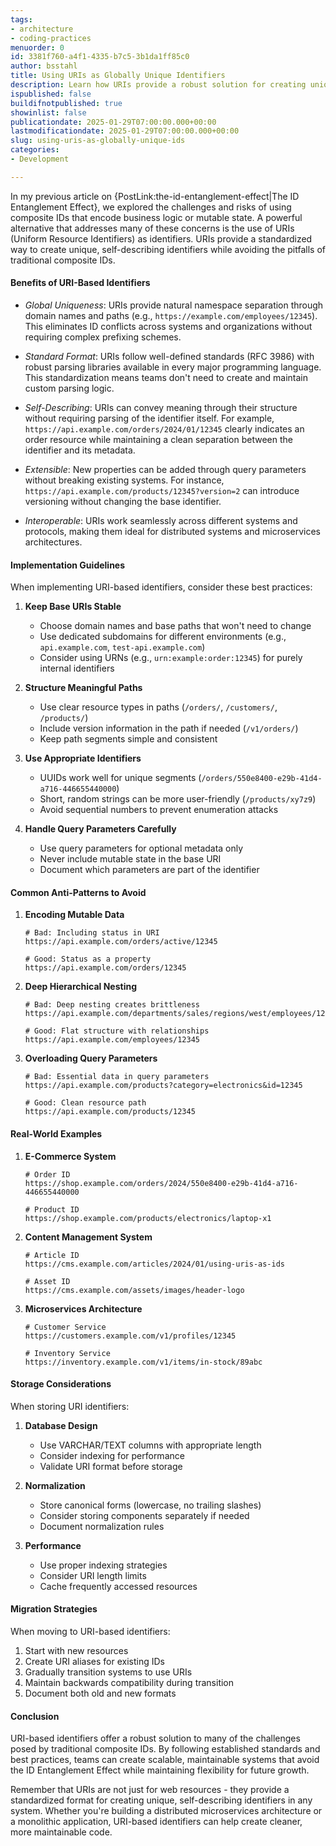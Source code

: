 ```yaml
---
tags:
- architecture
- coding-practices
menuorder: 0
id: 3381f760-a4f1-4335-b7c5-3b1da1ff85c0
author: bsstahl
title: Using URIs as Globally Unique Identifiers
description: Learn how URIs provide a robust solution for creating unique, self-describing identifiers while avoiding the pitfalls of composite IDs. This comprehensive guide covers implementation best practices, common anti-patterns, and real-world examples.
ispublished: false
buildifnotpublished: true
showinlist: false
publicationdate: 2025-01-29T07:00:00.000+00:00
lastmodificationdate: 2025-01-29T07:00:00.000+00:00
slug: using-uris-as-globally-unique-ids
categories:
- Development

---
```

In my previous article on {PostLink:the-id-entanglement-effect|The ID Entanglement Effect}, we explored the challenges and risks of using composite IDs that encode business logic or mutable state. A powerful alternative that addresses many of these concerns is the use of URIs (Uniform Resource Identifiers) as identifiers. URIs provide a standardized way to create unique, self-describing identifiers while avoiding the pitfalls of traditional composite IDs.

#### Benefits of URI-Based Identifiers

* _Global Uniqueness_: URIs provide natural namespace separation through domain names and paths (e.g., `https://example.com/employees/12345`). This eliminates ID conflicts across systems and organizations without requiring complex prefixing schemes.

* _Standard Format_: URIs follow well-defined standards (RFC 3986) with robust parsing libraries available in every major programming language. This standardization means teams don't need to create and maintain custom parsing logic.

* _Self-Describing_: URIs can convey meaning through their structure without requiring parsing of the identifier itself. For example, `https://api.example.com/orders/2024/01/12345` clearly indicates an order resource while maintaining a clean separation between the identifier and its metadata.

* _Extensible_: New properties can be added through query parameters without breaking existing systems. For instance, `https://api.example.com/products/12345?version=2` can introduce versioning without changing the base identifier.

* _Interoperable_: URIs work seamlessly across different systems and protocols, making them ideal for distributed systems and microservices architectures.

#### Implementation Guidelines

When implementing URI-based identifiers, consider these best practices:

1. **Keep Base URIs Stable**
   - Choose domain names and base paths that won't need to change
   - Use dedicated subdomains for different environments (e.g., `api.example.com`, `test-api.example.com`)
   - Consider using URNs (e.g., `urn:example:order:12345`) for purely internal identifiers

2. **Structure Meaningful Paths**
   - Use clear resource types in paths (`/orders/`, `/customers/`, `/products/`)
   - Include version information in the path if needed (`/v1/orders/`)
   - Keep path segments simple and consistent

3. **Use Appropriate Identifiers**
   - UUIDs work well for unique segments (`/orders/550e8400-e29b-41d4-a716-446655440000`)
   - Short, random strings can be more user-friendly (`/products/xy7z9`)
   - Avoid sequential numbers to prevent enumeration attacks

4. **Handle Query Parameters Carefully**
   - Use query parameters for optional metadata only
   - Never include mutable state in the base URI
   - Document which parameters are part of the identifier

#### Common Anti-Patterns to Avoid

1. **Encoding Mutable Data**
   ```
   # Bad: Including status in URI
   https://api.example.com/orders/active/12345

   # Good: Status as a property
   https://api.example.com/orders/12345
   ```

2. **Deep Hierarchical Nesting**
   ```
   # Bad: Deep nesting creates brittleness
   https://api.example.com/departments/sales/regions/west/employees/12345

   # Good: Flat structure with relationships
   https://api.example.com/employees/12345
   ```

3. **Overloading Query Parameters**
   ```
   # Bad: Essential data in query parameters
   https://api.example.com/products?category=electronics&id=12345

   # Good: Clean resource path
   https://api.example.com/products/12345
   ```

#### Real-World Examples

1. **E-Commerce System**
   ```
   # Order ID
   https://shop.example.com/orders/2024/550e8400-e29b-41d4-a716-446655440000

   # Product ID
   https://shop.example.com/products/electronics/laptop-x1
   ```

2. **Content Management System**
   ```
   # Article ID
   https://cms.example.com/articles/2024/01/using-uris-as-ids

   # Asset ID
   https://cms.example.com/assets/images/header-logo
   ```

3. **Microservices Architecture**
   ```
   # Customer Service
   https://customers.example.com/v1/profiles/12345

   # Inventory Service
   https://inventory.example.com/v1/items/in-stock/89abc
   ```

#### Storage Considerations

When storing URI identifiers:

1. **Database Design**
   - Use VARCHAR/TEXT columns with appropriate length
   - Consider indexing for performance
   - Validate URI format before storage

2. **Normalization**
   - Store canonical forms (lowercase, no trailing slashes)
   - Consider storing components separately if needed
   - Document normalization rules

3. **Performance**
   - Use proper indexing strategies
   - Consider URI length limits
   - Cache frequently accessed resources

#### Migration Strategies

When moving to URI-based identifiers:

1. Start with new resources
2. Create URI aliases for existing IDs
3. Gradually transition systems to use URIs
4. Maintain backwards compatibility during transition
5. Document both old and new formats

#### Conclusion

URI-based identifiers offer a robust solution to many of the challenges posed by traditional composite IDs. By following established standards and best practices, teams can create scalable, maintainable systems that avoid the ID Entanglement Effect while maintaining flexibility for future growth.

Remember that URIs are not just for web resources - they provide a standardized format for creating unique, self-describing identifiers in any system. Whether you're building a distributed microservices architecture or a monolithic application, URI-based identifiers can help create cleaner, more maintainable code.
